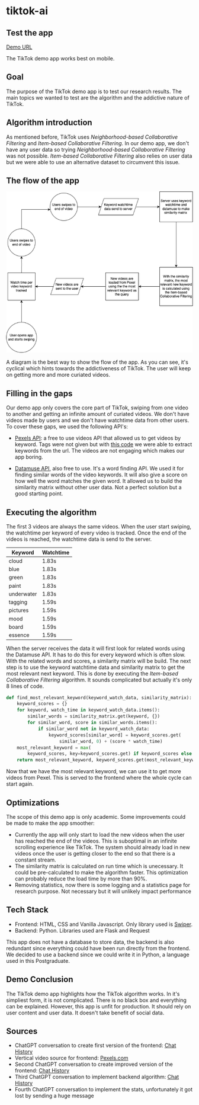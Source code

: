 # tiktok-ai

## Test the app

[Demo URL](https://tiktok-ai.vercel.app/)

The TikTok demo app works best on mobile.

## Goal

The purpose of the TikTok demo app is to test our research results. The main topics we wanted to test are the algorithm and the addictive nature of TikTok.

## Algorithm introduction

As mentioned before, TikTok uses *Neighborhood-based Collaborative Filtering* and *Item-based Collaborative Filtering*. In our demo app, we don't have any user data so trying *Neighborhood-based Collaborative Filtering* was not possible. *Item-based Collaborative Filtering* also relies on user data but we were able to use an alternative dataset to circumvent this issue.

## The flow of the app

![Flow diagram of TikTok demo app](flow.drawio.png)

A diagram is the best way to show the flow of the app. As you can see, it's cyclical which hints towards the addictiveness of TikTok. The user will keep on getting more and more curiated videos.

## Filling in the gaps

Our demo app only covers the core part of TikTok, swiping from one video to another and getting an infinite amount of curiated videos. We don't have videos made by users and we don't have watchtime data from other users. To cover these gaps, we used the following API's:

* [Pexels API](https://www.pexels.com/api/): a free to use videos API that allowed us to get videos by keyword. Tags were not given but with [this code](https://github.com/lennertVanSever/tiktok-ai/blob/main/backend/tags.py) we were able to extract keywords from the url. The videos are not engaging which makes our app boring.

* [Datamuse API](https://www.datamuse.com/api/), also free to use. It's a word finding API. We used it for finding similar words of the video keywords. It will also give a score on how well the word matches the given word. It allowed us to build the similarity matrix without other user data. Not a perfect solution but a good starting point.

## Executing the algorithm

The first 3 videos are always the same videos. When the user start swiping, the watchtime per keyword of every video is tracked. Once the end of the videos is reached, the watchtime data is send to the server.

| Keyword     | Watchtime |
|-------------|-----------|
| cloud       | 1.83s     |
| blue        | 1.83s     |
| green       | 1.83s     |
| paint       | 1.83s     |
| underwater  | 1.83s     |
| tagging     | 1.59s     |
| pictures    | 1.59s     |
| mood        | 1.59s     |
| board       | 1.59s     |
| essence     | 1.59s     |

When the server receives the data it will first look for related words using the Datamuse API. It has to do this for every keyword which is often slow. With the related words and scores, a similarity matrix will be build. The next step is to use the keyword watchtime data and similarity matrix to get the most relevant next keyword. This is done by executing the *Item-based Collaborative Filtering* algorithm. It sounds complicated but actually it's only 8 lines of code.

```python
def find_most_relevant_keyword(keyword_watch_data, similarity_matrix):
    keyword_scores = {}
    for keyword, watch_time in keyword_watch_data.items():
        similar_words = similarity_matrix.get(keyword, {})
        for similar_word, score in similar_words.items():
            if similar_word not in keyword_watch_data:
                keyword_scores[similar_word] = keyword_scores.get(
                    similar_word, 0) + (score * watch_time)
    most_relevant_keyword = max(
        keyword_scores, key=keyword_scores.get) if keyword_scores else None
    return most_relevant_keyword, keyword_scores.get(most_relevant_keyword, 0)
```

Now that we have the most relevant keyword, we can use it to get more videos from Pexel. This is served to the frontend where the whole cycle can start again.

## Optimizations

The scope of this demo app is only academic. Some improvements could be made to make the app smoother:

* Currently the app will only start to load the new videos when the user has reached the end of the videos. This is suboptimal in an infinite scrolling experience like TikTok. The system should already load in new videos once the user is getting closer to the end so that there is a constant stream.
* The similarity matrix is calculated on run time which is unecessary. It could be pre-calculated to make the algorithm faster. This optimization can probably reduce the load time by more than 90%.
* Removing statistics, now there is some logging and a statistics page for research purpose. Not necessary but it will unlikely impact performance 

## Tech Stack

- Frontend: HTML, CSS and Vanilla Javascript. Only library used is [Swiper](https://swiperjs.com/).
- Backend: Python. Libraries used are Flask and Request

This app does not have a database to store data, the backend is also redundant since everything could have been run directly from the frontend. We decided to use a backend since we could write it in Python, a language used in this Postgraduate.

## Demo Conclusion

The TikTok demo app highlights how the TikTok algorithm works. In it's simpliest form, it is not complicated. There is no black box and everything can be explained. However, this app is unfit for production. It should rely on user content and user data. It doesn't take benefit of social data. 

## Sources

* ChatGPT conversation to create first version of the frontend: [Chat History](https://chat.openai.com/share/4ef4acad-5c27-4adb-964f-f5b59861cfba)
* Vertical video source for frontend: [Pexels.com](https://www.pexels.com/search/videos/vertical/)
* Second ChatGPT conversation to create improved version of the frontend: [Chat History](https://chat.openai.com/share/f2c7408c-272c-4f83-bbf7-0d1de0fb6609)
* Third ChatGPT conversation to implement backend algorithm: [Chat History](https://chat.openai.com/share/cbb38538-bbc3-40e2-b0cf-9d5c83938000)
* Fourth ChatGPT conversation to implement the stats, unfortunately it got lost by sending a huge message
